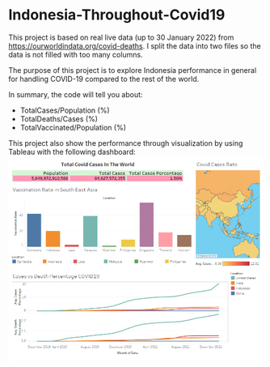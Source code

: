 # Indonesia-Throughout-Covid19

This project is based on real live data (up to 30 January 2022) from https://ourworldindata.org/covid-deaths.
I split the data into two files so the data is not filled with too many columns.

The purpose of this project is to explore Indonesia performance in general for handling COVID-19 compared to the rest of the world.

In summary, the code will tell you about:
- TotalCases/Population (%)
- TotalDeaths/Cases (%)
- TotalVaccinated/Population (%)

This project also show the performance through visualization by using Tableau with the following dashboard:
![This is an image](https://github.com/salmanzf/Indonesia-Throughout-Covid19/blob/main/Dashboard%20Covid.png)


